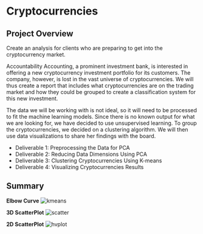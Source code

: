 # Cryptocurrencies
## Project Overview
Create an analysis for clients who are preparing to get into the cryptocurrency market.

Accountability Accounting, a prominent investment bank, is interested in offering a new cryptocurrency investment portfolio for its customers. The company, however, is lost in the vast universe of cryptocurrencies. We will thus create a report that includes what cryptocurrencies are on the trading market and how they could be grouped to create a classification system for this new investment.

The data we will be working with is not ideal, so it will need to be processed to fit the machine learning models. Since there is no known output for what we are looking for, we have decided to use unsupervised learning. To group the cryptocurrencies, we decided on a clustering algorithm. We will then use data visualizations to share her findings with the board.

* Deliverable 1: Preprocessing the Data for PCA
* Deliverable 2: Reducing Data Dimensions Using PCA
* Deliverable 3: Clustering Cryptocurrencies Using K-means
* Deliverable 4: Visualizing Cryptocurrencies Results
## Summary
**Elbow Curve**
![kmeans](https://user-images.githubusercontent.com/73972332/113965249-e035f380-97e1-11eb-9310-c6a4c2a7eff0.png)

**3D ScatterPlot**
![scatter](https://user-images.githubusercontent.com/73972332/113965254-e1ffb700-97e1-11eb-853f-19188bee0292.png)

**2D ScatterPlot**
![hvplot](https://user-images.githubusercontent.com/73972332/113965257-e3c97a80-97e1-11eb-8930-7e8c28cb222f.png)
